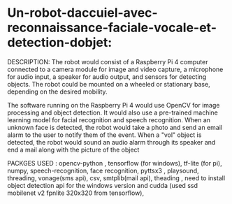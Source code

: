 # Un-robot-daccuiel-avec-reconnaissance-faciale-vocale-et-detection-dobjet:

DESCRIPTION:
The robot would consist of a Raspberry Pi 4 computer connected to a camera module for image and video capture, a microphone for audio input, a speaker for audio output, and sensors for detecting objects. The robot could be mounted on a wheeled or stationary base, depending on the desired mobility.

The software running on the Raspberry Pi 4 would use OpenCV for image processing and object detection. It would also use a pre-trained machine learning model for facial recognition and speech recognition. When an unknown face is detected, the robot would take a photo and send an email alarm to the user to notify them of the event. When a "vol"  object is detected, the robot would sound an audio alarm through its speaker and end a mail along with the picture of the object 

PACKGES USED  :
opencv-python ,
tensorflow (for windows),
tf-lite (for pi),
numpy,
speech-recognition,
face recognition,
pyttsx3 ,
playsound,
threading,
vonage(sms api),
csv,
smtplib(mail api),
theading ,
need to install object detection api for the windows version and cudda (used ssd mobilenet v2 fpnlite 320x320 from tensorflow),


